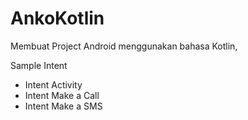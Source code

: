 # AnkoKotlin

Membuat Project Android menggunakan bahasa Kotlin,

Sample Intent

* Intent Activity
* Intent Make a Call
* Intent Make a SMS

